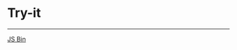 # Try-it

<social>

<hr />
<div class="jsbin-widget">
	<a class="jsbin-embed" href="http://jsbin.com/yipix/4/embed?js,console">JS Bin</a><script src="http://static.jsbin.com/js/embed.js"></script>
</div>